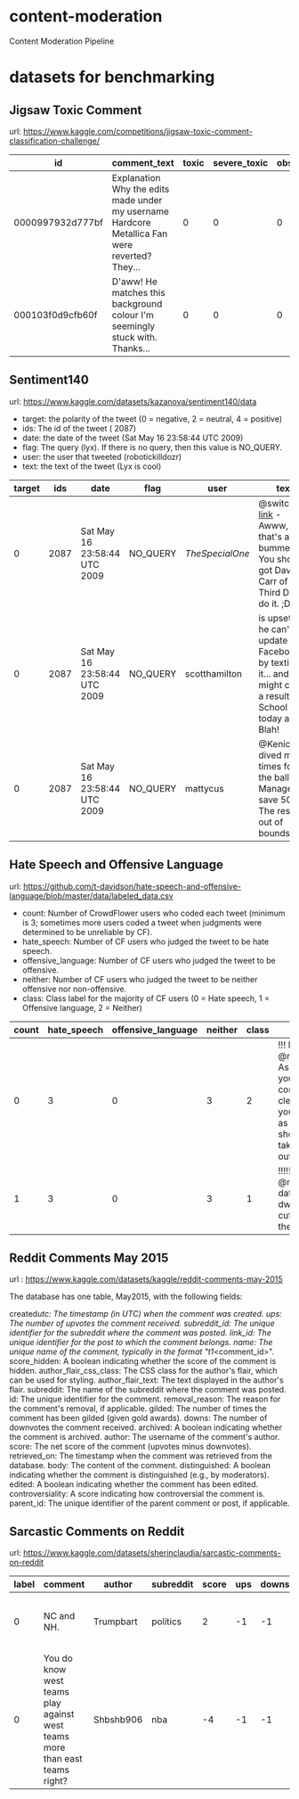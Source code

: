 # content-moderation

Content Moderation Pipeline

# datasets for benchmarking

## Jigsaw Toxic Comment

url: https://www.kaggle.com/competitions/jigsaw-toxic-comment-classification-challenge/

| id               | comment_text                                                                                   | toxic | severe_toxic | obscene | threat | insult | identity_hate |
| ---------------- | ---------------------------------------------------------------------------------------------- | ----- | ------------ | ------- | ------ | ------ | ------------- |
| 0000997932d777bf | Explanation Why the edits made under my username Hardcore Metallica Fan were reverted? They... | 0     | 0            | 0       | 0      | 0      | 0             |
| 000103f0d9cfb60f | D'aww! He matches this background colour I'm seemingly stuck with. Thanks...                   | 0     | 0            | 0       | 0      | 0      | 0             |

## Sentiment140

url: https://www.kaggle.com/datasets/kazanova/sentiment140/data

- target: the polarity of the tweet (0 = negative, 2 = neutral, 4 = positive)
- ids: The id of the tweet ( 2087)
- date: the date of the tweet (Sat May 16 23:58:44 UTC 2009)
- flag: The query (lyx). If there is no query, then this value is NO_QUERY.
- user: the user that tweeted (robotickilldozr)
- text: the text of the tweet (Lyx is cool)

| target | ids  | date                         | flag     | user            | text                                                                                                                       |
| ------ | ---- | ---------------------------- | -------- | --------------- | -------------------------------------------------------------------------------------------------------------------------- |
| 0      | 2087 | Sat May 16 23:58:44 UTC 2009 | NO_QUERY | _TheSpecialOne_ | @switchfoot [link](http://twitpic.com/2y1zl) - Awww, that's a bummer. You shoulda got David Carr of Third Day to do it. ;D |
| 0      | 2087 | Sat May 16 23:58:44 UTC 2009 | NO_QUERY | scotthamilton   | is upset that he can't update his Facebook by texting it... and might cry as a result. School today also. Blah!            |
| 0      | 2087 | Sat May 16 23:58:44 UTC 2009 | NO_QUERY | mattycus        | @Kenichan I dived many times for the ball. Managed to save 50%. The rest go out of bounds.                                 |

## Hate Speech and Offensive Language

url: https://github.com/t-davidson/hate-speech-and-offensive-language/blob/master/data/labeled_data.csv

- count: Number of CrowdFlower users who coded each tweet (minimum is 3; sometimes more users coded a tweet when judgments were determined to be unreliable by CF).
- hate_speech: Number of CF users who judged the tweet to be hate speech.
- offensive_language: Number of CF users who judged the tweet to be offensive.
- neither: Number of CF users who judged the tweet to be neither offensive nor non-offensive.
- class: Class label for the majority of CF users (0 = Hate speech, 1 = Offensive language, 2 = Neither)

| count | hate_speech | offensive_language | neither | class | tweet                                                                                                                                        |
| ----- | ----------- | ------------------ | ------- | ----- | -------------------------------------------------------------------------------------------------------------------------------------------- |
| 0     | 3           | 0                  | 3       | 2     | !!! RT @mayasolovely: As a woman you shouldn't complain about cleaning up your house. &amp; as a man you should always take the trash out... |
| 1     | 3           | 0                  | 3       | 1     | !!!!! RT @mleew17: boy dats cold...tyga dwn bad for cuffin dat hoe in the 1st place!!                                                        |

## Reddit Comments May 2015

url : https://www.kaggle.com/datasets/kaggle/reddit-comments-may-2015

The database has one table, May2015, with the following fields:

created*utc: The timestamp (in UTC) when the comment was created.
ups: The number of upvotes the comment received.
subreddit_id: The unique identifier for the subreddit where the comment was posted.
link_id: The unique identifier for the post to which the comment belongs.
name: The unique name of the comment, typically in the format "t1*<comment_id>".
score_hidden: A boolean indicating whether the score of the comment is hidden.
author_flair_css_class: The CSS class for the author's flair, which can be used for styling.
author_flair_text: The text displayed in the author's flair.
subreddit: The name of the subreddit where the comment was posted.
id: The unique identifier for the comment.
removal_reason: The reason for the comment's removal, if applicable.
gilded: The number of times the comment has been gilded (given gold awards).
downs: The number of downvotes the comment received.
archived: A boolean indicating whether the comment is archived.
author: The username of the comment's author.
score: The net score of the comment (upvotes minus downvotes).
retrieved_on: The timestamp when the comment was retrieved from the database.
body: The content of the comment.
distinguished: A boolean indicating whether the comment is distinguished (e.g., by moderators).
edited: A boolean indicating whether the comment has been edited.
controversiality: A score indicating how controversial the comment is.
parent_id: The unique identifier of the parent comment or post, if applicable.

## Sarcastic Comments on Reddit

url: https://www.kaggle.com/datasets/sherinclaudia/sarcastic-comments-on-reddit

| label | comment                                                                    | author    | subreddit | score | ups | downs | date    | created_utc         | parent_comment                                                                                                                         |
| ----- | -------------------------------------------------------------------------- | --------- | --------- | ----- | --- | ----- | ------- | ------------------- | -------------------------------------------------------------------------------------------------------------------------------------- |
| 0     | NC and NH.                                                                 | Trumpbart | politics  | 2     | -1  | -1    | 2016-10 | 2016-10-16 23:55:23 | Yeah, I get that argument. At this point, I'd prefer is she lived in NC as well.                                                       |
| 0     | You do know west teams play against west teams more than east teams right? | Shbshb906 | nba       | -4    | -1  | -1    | 2016-11 | 2016-11-01 00:24:10 | The blazers and Mavericks (The wests 5 and 6 seed) did not even carry a good enough record to make the playoffs in the east last year. |
